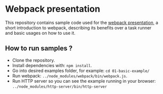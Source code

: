 # Webpack presentation

This repository contains sample code used for the  [webpack presentation](https://slides.com/acanimal/webpack), a short introduction to webpack, describing its benefits over a task runner and basic usages on how to use it.

## How to run samples ?

- Clone the repository.
- Install dependencies with: `npm install`.
- Go into desired examples folder, for example: `cd 01-basic-example/`
- Run webpack: `../node_modules/webpack/bin/webpack.js`.
- Run HTTP server so you can see the example running in your browser: `../node_modules/http-server/bin/http-server`
